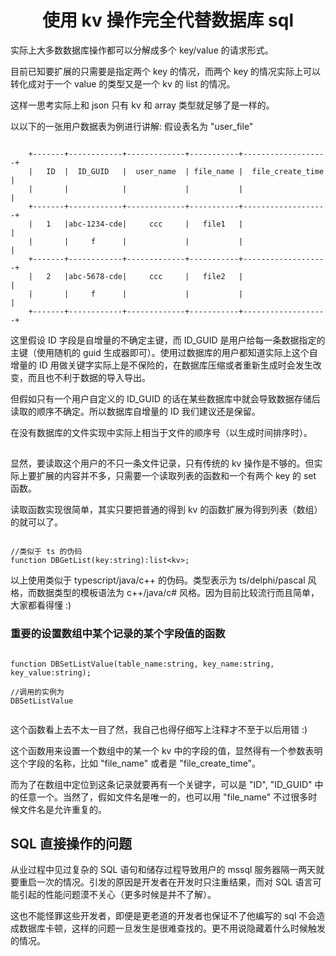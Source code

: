 
# <center>使用 kv 操作完全代替数据库 sql</center>


实际上大多数数据库操作都可以分解成多个 key/value 的请求形式。

目前已知要扩展的只需要是指定两个 key 的情况，而两个 key 的情况实际上可以转化成对于一个 value 的类型又是一个 kv 的 list 的情况。

这样一思考实际上和 json 只有 kv 和 array 类型就足够了是一样的。

以以下的一张用户数据表为例进行讲解: 假设表名为 "user_file"

```

    +-------+------------+-------------+-----------+-------------------+
    |   ID  |  ID_GUID   |  user_name  | file_name |  file_create_time |
    |       |            |             |           |                   |
    +-------+------------+-------------+-----------+-------------------+
    |   1   |abc-1234-cde|     ccc     |   file1   |                   |
    |       |     f      |             |           |                   |
    +-------+------------+-------------+-----------+-------------------+
    |   2   |abc-5678-cde|     ccc     |   file2   |                   |
    |       |     f      |             |           |                   |
    +-------+------------+-------------+-----------+-------------------+

```


这里假设 ID 字段是自增量的不确定主键，而 ID_GUID 是用户给每一条数据指定的主键（使用随机的 guid 生成器即可）。使用过数据库的用户都知道实际上这个自增量的 ID 用做关键字实际上是不保险的，在数据库压缩或者重新生成时会发生改变，而且也不利于数据的导入导出。

但假如只有一个用户自定义的 ID_GUID 的话在某些数据库中就会导致数据存储后读取的顺序不确定。所以数据库自增量的 ID 我们建议还是保留。

在没有数据库的文件实现中实际上相当于文件的顺序号（以生成时间排序时）。

## 

显然，要读取这个用户的不只一条文件记录，只有传统的 kv 操作是不够的。但实际上要扩展的内容并不多，只需要一个读取列表的函数和一个有两个 key 的 set 函数。

读取函数实现很简单，其实只要把普通的得到 kv 的函数扩展为得到列表（数组）的就可以了。

```

//类似于 ts 的伪码
function DBGetList(key:string):list<kv>;

```

以上使用类似于 typescript/java/c++ 的伪码。类型表示为 ts/delphi/pascal 风格，而数据类型的模板语法为 c++/java/c# 风格。因为目前比较流行而且简单，大家都看得懂 :)


### 重要的设置数组中某个记录的某个字段值的函数

```

function DBSetListValue(table_name:string, key_name:string, key_value:string);

//调用的实例为
DBSetListValue


```

这个函数看上去不太一目了然，我自己也得仔细写上注释才不至于以后用错 :)

这个函数用来设置一个数组中的某一个 kv 中的字段的值，显然得有一个参数表明这个字段的名称，比如 "file_name" 或者是  "file_create_time"。

而为了在数组中定位到这条记录就要再有一个关键字，可以是 "ID", "ID_GUID" 中的任意一个。当然了，假如文件名是唯一的，也可以用 "file_name" 不过很多时候文件名是允许重复的。


## SQL 直接操作的问题

从业过程中见过复杂的 SQL 语句和储存过程导致用户的 mssql 服务器隔一两天就要重启一次的情况。引发的原因是开发者在开发时只注重结果，而对 SQL 语言可能引起的性能问题漠不关心（更多时候是并不了解）。

这也不能怪罪这些开发者，即便是更老道的开发者也保证不了他编写的 sql 不会造成数据库卡顿，这样的问题一旦发生是很难查找的。更不用说隐藏着什么时候触发的情况。



